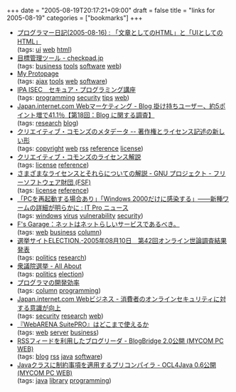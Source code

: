 +++
date = "2005-08-19T20:17:21+09:00"
draft = false
title = "links for 2005-08-19"
categories = ["bookmarks"]
+++

<ul>
	<li>
		<div><a href="http://www.programmers-paradise.com/tdiary/?date=20050816#p01">プログラマー日記(2005-08-16) : 「文章としてのHTML」と「UIとしてのHTML」</a></div>
		<div>(tags: <a href="http://del.icio.us/nobu666/ui">ui</a> <a href="http://del.icio.us/nobu666/web">web</a> <a href="http://del.icio.us/nobu666/html">html</a>)</div>
	</li>
	<li>
		<div><a href="http://checkpad.jp/">目標管理ツール - checkpad.jp</a></div>
		<div>(tags: <a href="http://del.icio.us/nobu666/business">business</a> <a href="http://del.icio.us/nobu666/tools">tools</a> <a href="http://del.icio.us/nobu666/software">software</a> <a href="http://del.icio.us/nobu666/web">web</a>)</div>
	</li>
	<li>
		<div><a href="http://www.protopage.com/">My Protopage</a></div>
		<div>(tags: <a href="http://del.icio.us/nobu666/ajax">ajax</a> <a href="http://del.icio.us/nobu666/tools">tools</a> <a href="http://del.icio.us/nobu666/web">web</a> <a href="http://del.icio.us/nobu666/software">software</a>)</div>
	</li>
	<li>
		<div><a href="http://www.ipa.go.jp/security/awareness/vendor/programming/index.html">IPA ISEC　セキュア・プログラミング講座</a></div>
		<div>(tags: <a href="http://del.icio.us/nobu666/programming">programming</a> <a href="http://del.icio.us/nobu666/security">security</a> <a href="http://del.icio.us/nobu666/tips">tips</a> <a href="http://del.icio.us/nobu666/web">web</a>)</div>
	</li>
	<li>
		<div><a href="http://japan.internet.com/wmnews/20050818/4.html">Japan.internet.com Webマーケティング - Blog 掛け持ちユーザー、約5ポイント増で41.1％【第18回：Blog に関する調査】</a></div>
		<div>(tags: <a href="http://del.icio.us/nobu666/research">research</a> <a href="http://del.icio.us/nobu666/blog">blog</a>)</div>
	</li>
	<li>
		<div><a href="http://www.kanzaki.com/docs/sw/ccm.html">クリエイティブ・コモンズのメタデータ -- 著作権とライセンス記述の新しい形</a></div>
		<div>(tags: <a href="http://del.icio.us/nobu666/copyright">copyright</a> <a href="http://del.icio.us/nobu666/web">web</a> <a href="http://del.icio.us/nobu666/rss">rss</a> <a href="http://del.icio.us/nobu666/reference">reference</a> <a href="http://del.icio.us/nobu666/license">license</a>)</div>
	</li>
	<li>
		<div><a href="http://www.hyuki.com/trans/cc-licenses.html">クリエイティブ・コモンズのライセンス解説</a></div>
		<div>(tags: <a href="http://del.icio.us/nobu666/license">license</a> <a href="http://del.icio.us/nobu666/reference">reference</a>)</div>
	</li>
	<li>
		<div><a href="http://www.gnu.org/licenses/license-list.ja.html">さまざまなライセンスとそれらについての解説 - GNU プロジェクト - フリーソフトウェア財団 (FSF)</a></div>
		<div>(tags: <a href="http://del.icio.us/nobu666/license">license</a> <a href="http://del.icio.us/nobu666/reference">reference</a>)</div>
	</li>
	<li>
		<div><a href="http://itpro.nikkeibp.co.jp/free/ITPro/NEWS/20050818/166488/">「PCを再起動する場合あり」「Windows 2000だけに感染する」――新種ワームの詳細が明らかに : IT Pro ニュース</a></div>
		<div>(tags: <a href="http://del.icio.us/nobu666/windows">windows</a> <a href="http://del.icio.us/nobu666/virus">virus</a> <a href="http://del.icio.us/nobu666/vulnerability">vulnerability</a> <a href="http://del.icio.us/nobu666/security">security</a>)</div>
	</li>
	<li>
		<div><a href="http://www.milkstand.net/fsgarage/archives/000709.html">F's Garage：ネットはネットらしいサービスであるべき。</a></div>
		<div>(tags: <a href="http://del.icio.us/nobu666/web">web</a> <a href="http://del.icio.us/nobu666/business">business</a> <a href="http://del.icio.us/nobu666/column">column</a>)</div>
	</li>
	<li>
		<div><a href="http://www.election.co.jp/news/2005/news0810.html">選挙サイトELECTION.-2005年08月10日　第42回オンライン世論調査結果発表</a></div>
		<div>(tags: <a href="http://del.icio.us/nobu666/politics">politics</a> <a href="http://del.icio.us/nobu666/research">research</a>)</div>
	</li>
	<li>
		<div><a href="http://allabout.co.jp/special/sp_election/">衆議院選挙 - All About</a></div>
		<div>(tags: <a href="http://del.icio.us/nobu666/politics">politics</a> <a href="http://del.icio.us/nobu666/election">election</a>)</div>
	</li>
	<li>
		<div><a href="http://homepage1.nifty.com/bee/diary/20058.html#d20050815-1">プログラマの開発効率</a></div>
		<div>(tags: <a href="http://del.icio.us/nobu666/column">column</a> <a href="http://del.icio.us/nobu666/programming">programming</a>)</div>
	</li>
	<li>
		<div><a href="http://japan.internet.com/busnews/20050819/11.html">Japan.internet.com Webビジネス - 消費者のオンラインセキュリティに対する意識が向上</a></div>
		<div>(tags: <a href="http://del.icio.us/nobu666/security">security</a> <a href="http://del.icio.us/nobu666/research">research</a> <a href="http://del.icio.us/nobu666/web">web</a>)</div>
	</li>
	<li>
		<div><a href="http://hotwired.goo.ne.jp/ad/suitepro/01/">『WebARENA SuitePRO』はどこまで使えるか</a></div>
		<div>(tags: <a href="http://del.icio.us/nobu666/web">web</a> <a href="http://del.icio.us/nobu666/server">server</a> <a href="http://del.icio.us/nobu666/business">business</a>)</div>
	</li>
	<li>
		<div><a href="http://pcweb.mycom.co.jp/news/2005/08/18/010.html">RSSフィードを利用したブログリーダ - BlogBridge 2.0公開 (MYCOM PC WEB)</a></div>
		<div>(tags: <a href="http://del.icio.us/nobu666/blog">blog</a> <a href="http://del.icio.us/nobu666/rss">rss</a> <a href="http://del.icio.us/nobu666/java">java</a> <a href="http://del.icio.us/nobu666/software">software</a>)</div>
	</li>
	<li>
		<div><a href="http://pcweb.mycom.co.jp/news/2005/08/18/011.html">Javaクラスに制約事項を適用するプリコンパイラ - OCL4Java 0.6公開 (MYCOM PC WEB)</a></div>
		<div>(tags: <a href="http://del.icio.us/nobu666/java">java</a> <a href="http://del.icio.us/nobu666/library">library</a> <a href="http://del.icio.us/nobu666/programming">programming</a>)</div>
	</li>
</ul>
